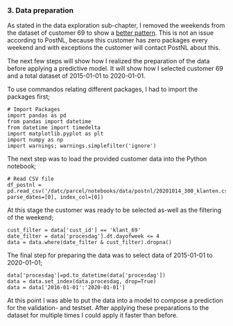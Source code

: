 ### 3. Data preparation
As stated in the data exploration sub-chapter, I removed the weekends from the dataset of customer 69 to show a [better pattern](https://github.com/georgeottens/AppliedDataScience/blob/main/Python_Notebooks/Data_klant_69_overzicht_zonder_weekend.ipynb).
This is not an issue according to PostNL, because this customer has zero packages every weekend and with exceptions the customer will contact PostNL about this.

The next few steps will show how I realized the preparation of the data before applying a predictive model.
It will show how I selected customer 69 and a total dataset of 2015-01-01 to 2020-01-01.

To use commandos relating different packages, I had to import the packages first;
````
# Import Packages
import pandas as pd
from pandas import datetime
from datetime import timedelta
import matplotlib.pyplot as plt
import numpy as np
import warnings; warnings.simplefilter('ignore')
````

The next step was to load the provided customer data into the Python notebook;
````
# Read CSV file
df_postnl = pd.read_csv('/datc/parcel/notebooks/data/postnl/20201014_300_klanten.csv', parse_dates=[0], index_col=[0])
````

At this stage the customer was ready to be selected as-well as the filtering of the weekend;
````
cust_filter = data['cust_id'] == 'klant_69'
date_filter = data['procesdag'].dt.dayofweek <= 4
data = data.where(date_filter & cust_filter).dropna()
````

The final step for preparing the data was to select data of 2015-01-01 to 2020-01-01;
````
data['procesdag']=pd.to_datetime(data['procesdag'])
data = data.set_index(data.procesdag, drop=True)
data = data['2016-01-01':'2020-01-01']
````

At this point I was able to put the data into a model to compose a prediction for the validation- and testset.
After applying these preparations to the dataset for multiple times I could apply it faster than before.
